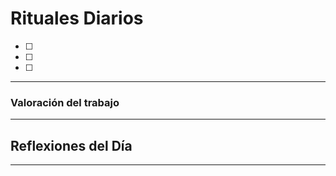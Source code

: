 # Rituales Diarios
- [ ] 
- [ ] 
- [ ] 

---
### Valoración del trabajo 

---

## Reflexiones del Día

---
